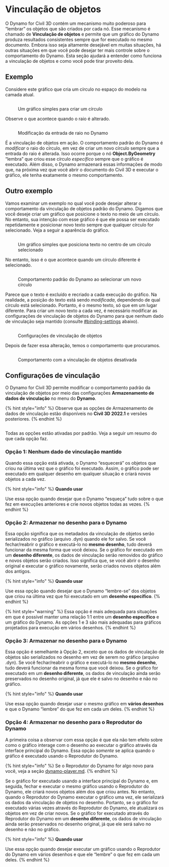 # Vinculação de objetos

O Dynamo for Civil 3D contém um mecanismo muito poderoso para “lembrar” os objetos que são criados por cada nó. Esse mecanismo é chamado de **Vinculação de objetos** e permite que um gráfico do Dynamo produza resultados consistentes sempre que for executado no mesmo documento. Embora isso seja altamente desejável em muitas situações, há outras situações em que você pode desejar ter mais controle sobre o comportamento do Dynamo. Esta seção ajudará a entender como funciona a vinculação de objetos e como você pode tirar proveito dela.

## Exemplo

Considere este gráfico que cria um círculo no espaço do modelo na camada atual.

<figure><img src="../../.gitbook/assets/c3d-binding-create-circle.png" alt=""><figcaption><p>Um gráfico simples para criar um círculo</p></figcaption></figure>

Observe o que acontece quando o raio é alterado.

<figure><img src="../../.gitbook/assets/c3d-binding-change-radius.gif" alt=""><figcaption><p>Modificação da entrada de raio no Dynamo</p></figcaption></figure>

É a vinculação de objetos em ação. O comportamento padrão do Dynamo é _modificar_ o raio do círculo, em vez de criar um novo círculo sempre que a entrada do raio é alterada. Isso ocorre porque o nó **Object.ByGeometry** “lembra” que criou esse círculo _específico_ sempre que o gráfico é executado. Além disso, o Dynamo armazenará essas informações de modo que, na próxima vez que você abrir o documento do Civil 3D e executar o gráfico, ele tenha exatamente o mesmo comportamento.

## Outro exemplo

Vamos examinar um exemplo no qual você pode desejar alterar o comportamento da vinculação de objetos padrão do Dynamo. Digamos que você deseje criar um gráfico que posicione o texto no meio de um círculo. No entanto, sua intenção com esse gráfico é que ele possa ser executado repetidamente e posicionar novo texto sempre que qualquer círculo for selecionado. Veja a seguir a aparência do gráfico.

<figure><img src="../../.gitbook/assets/c3d-binding-create-text.png" alt=""><figcaption><p>Um gráfico simples que posiciona texto no centro de um círculo selecionado</p></figcaption></figure>

No entanto, isso é o que acontece quando um círculo diferente é selecionado.

<figure><img src="../../.gitbook/assets/c3d-binding-select-circle.gif" alt=""><figcaption><p>Comportamento padrão do Dynamo ao selecionar um novo círculo</p></figcaption></figure>

Parece que o texto é excluído e recriado a cada execução do gráfico. Na realidade, a posição do texto está sendo _modificada_, dependendo de qual círculo está selecionado. Portanto, é o mesmo texto, só que em um lugar diferente. Para criar um novo texto a cada vez, é necessário modificar as configurações de vinculação de objetos do Dynamo para que nenhum dado de vinculação seja mantido (consulte [\#binding-settings](object-binding.md#binding-settings "mention") abaixo).

<figure><img src="../../.gitbook/assets/Land_ServicePlacement_BindingSettings.png" alt=""><figcaption><p>Configurações de vinculação de objetos</p></figcaption></figure>

Depois de fazer essa alteração, temos o comportamento que procuramos.

<figure><img src="../../.gitbook/assets/c3d-binding-repeat-placement.gif" alt=""><figcaption><p>Comportamento com a vinculação de objetos desativada</p></figcaption></figure>

## Configurações de vinculação

O Dynamo for Civil 3D permite modificar o comportamento padrão da vinculação de objetos por meio das configurações **Armazenamento de dados de vinculação** no menu do **Dynamo**.

{% hint style="info" %} Observe que as opções de Armazenamento de dados de vinculação estão disponíveis no **Civil 3D 2022.1** e versões posteriores. {% endhint %}

<figure><img src="../../.gitbook/assets/c3d-binding-settings (1).png" alt=""><figcaption></figcaption></figure>

Todas as opções estão ativadas por padrão. Veja a seguir um resumo do que cada opção faz.

### Opção 1: Nenhum dado de vinculação mantido

Quando essa opção está ativada, o Dynamo “esquecerá” os objetos que criou na última vez que o gráfico foi executado. Assim, o gráfico pode ser executado em qualquer desenho em qualquer situação e criará novos objetos a cada vez.

{% hint style="info" %} **Quando usar**

Use essa opção quando desejar que o Dynamo “esqueça” tudo sobre o que fez em execuções anteriores e crie novos objetos todas as vezes. {% endhint %}

### Opção 2: Armazenar no desenho para o Dynamo

Essa opção significa que os metadados da vinculação de objetos serão serializados no gráfico (arquivo .dyn) quando ele for salvo. Se você fechar/reabrir o gráfico e executá-lo no **mesmo desenho**, tudo deverá funcionar da mesma forma que você deixou. Se o gráfico for executado em um **desenho diferente**, os dados de vinculação serão removidos do gráfico e novos objetos serão criados. Isso significa que, se você abrir o desenho original e executar o gráfico novamente, serão criados novos objetos além dos antigos.

{% hint style="info" %} **Quando usar**

Use essa opção quando desejar que o Dynamo “lembre-se” dos objetos que criou na última vez que foi executado em um **desenho específico**. {% endhint %}

{% hint style="warning" %} Essa opção é mais adequada para situações em que é possível manter uma relação 1:1 entre um **desenho específico** e um gráfico do Dynamo. As opções 1 e 3 são mais adequadas para gráficos projetados para execução em vários desenhos. {% endhint %}

### Opção 3: Armazenar no desenho para o Dynamo

Essa opção é semelhante à Opção 2, exceto que os dados de vinculação de objetos são serializados no desenho em vez de serem no gráfico (arquivo .dyn). Se você fechar/reabrir o gráfico e executá-lo no **mesmo desenho**, tudo deverá funcionar da mesma forma que você deixou. Se o gráfico for executado em um **desenho diferente**, os dados de vinculação ainda serão preservados no desenho original, já que ele é salvo no desenho e não no gráfico.

{% hint style="info" %} **Quando usar**

Use essa opção quando desejar usar o mesmo gráfico em **vários desenhos** e que o Dynamo “lembre” do que fez em cada um deles. {% endhint %}

### Opção 4: Armazenar no desenho para o Reprodutor do Dynamo

A primeira coisa a observar com essa opção é que ela não tem efeito sobre como o gráfico interage com o desenho ao executar o gráfico através da interface principal do Dynamo. Essa opção _somente_ se aplica quando o gráfico é executado usando o Reprodutor do Dynamo.

{% hint style="info" %} Se o Reprodutor do Dynamo for algo novo para você, veja a seção [dynamo-player.md](../dynamo-player.md "mention"). {% endhint %}

Se o gráfico for executado usando a interface principal do Dynamo e, em seguida, fechar e executar o mesmo gráfico usando o Reprodutor do Dynamo, ele criará novos objetos além dos que criou antes. No entanto, quando o Reprodutor do Dynamo executar o gráfico uma vez, ele serializará os dados da vinculação de objetos no desenho. Portanto, se o gráfico for executado várias vezes através do Reprodutor do Dynamo, ele atualizará os objetos em vez de criar novos. Se o gráfico for executado através do Reprodutor do Dynamo em um **desenho diferente**, os dados de vinculação ainda serão preservados no desenho original, já que ele será salvo no desenho e não no gráfico.

{% hint style="info" %} **Quando usar**

Use essa opção quando desejar executar um gráfico usando o Reprodutor do Dynamo em vários desenhos e que ele “lembre” o que fez em cada um deles. {% endhint %}
